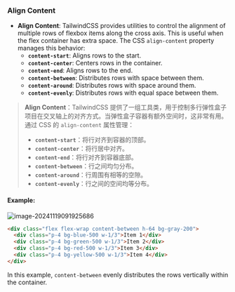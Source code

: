 ### Align Content

- **Align Content**: TailwindCSS provides utilities to control the alignment of multiple rows of flexbox items along the cross axis. This is useful when the flex container has extra space. The CSS `align-content` property manages this behavior:
  - **`content-start`**: Aligns rows to the start.
  - **`content-center`**: Centers rows in the container.
  - **`content-end`**: Aligns rows to the end.
  - **`content-between`**: Distributes rows with space between them.
  - **`content-around`**: Distributes rows with space around them.
  - **`content-evenly`**: Distributes rows with equal space between them.

> **Align Content**：TailwindCSS 提供了一组工具类，用于控制多行弹性盒子项目在交叉轴上的对齐方式。当弹性盒子容器有额外空间时，这非常有用。通过 CSS 的 `align-content` 属性管理：
> - **`content-start`**：将行对齐到容器的顶部。
> - **`content-center`**：将行居中对齐。
> - **`content-end`**：将行对齐到容器底部。
> - **`content-between`**：行之间均匀分布。
> - **`content-around`**：行周围有相等的空隙。
> - **`content-evenly`**：行之间的空间均等分布。

#### Example:

![image-20241119091925686](C:\Users\10691\AppData\Roaming\Typora\typora-user-images\image-20241119091925686.png)

```html
<div class="flex flex-wrap content-between h-64 bg-gray-200">
  <div class="p-4 bg-blue-500 w-1/3">Item 1</div>
  <div class="p-4 bg-green-500 w-1/3">Item 2</div>
  <div class="p-4 bg-red-500 w-1/3">Item 3</div>
  <div class="p-4 bg-yellow-500 w-1/3">Item 4</div>
</div>
```

In this example, `content-between` evenly distributes the rows vertically within the container.